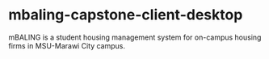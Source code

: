 # mbaling-capstone-client-desktop
mBALING is a student housing management system for on-campus housing firms in MSU-Marawi City campus.
